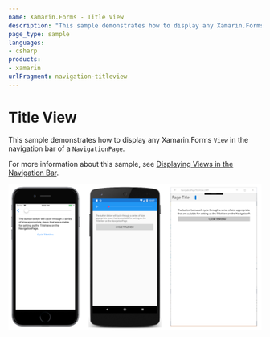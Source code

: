 ```yaml
---
name: Xamarin.Forms - Title View
description: "This sample demonstrates how to display any Xamarin.Forms View in the navigation bar of a NavigationPage (navigation)"
page_type: sample
languages:
- csharp
products:
- xamarin
urlFragment: navigation-titleview
---
```

# Title View

This sample demonstrates how to display any Xamarin.Forms `View` in the navigation bar of a `NavigationPage`.

For more information about this sample, see [Displaying Views in the Navigation Bar](https://docs.microsoft.com/xamarin/xamarin-forms/app-fundamentals/navigation/hierarchical#displaying-views-in-the-navigation-bar).

![Title View application screenshot](Screenshots/01All.png "Title View application screenshot")
